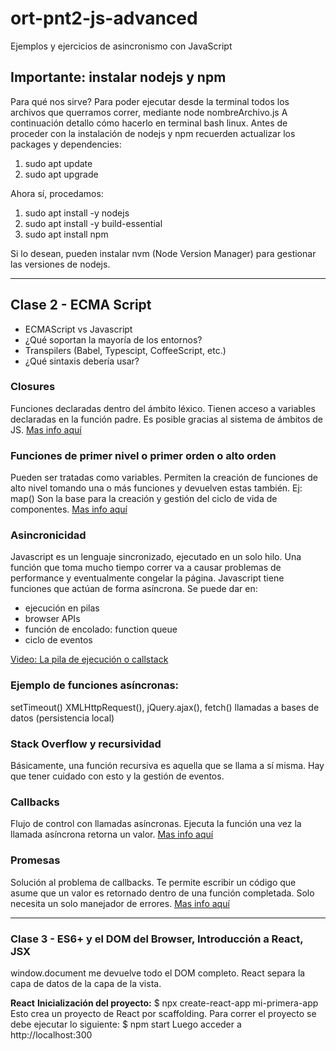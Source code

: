 # ort-pnt2-js-advanced
Ejemplos y ejercicios de asincronismo con JavaScript

## Importante: instalar nodejs y npm
Para qué nos sirve? Para poder ejecutar desde la terminal todos los archivos que querramos correr, mediante node nombreArchivo.js
A continuación detallo cómo hacerlo en terminal bash linux. Antes de proceder con la instalación de nodejs y npm recuerden actualizar los packages y dependencies:
1. sudo apt update
2. sudo apt upgrade

Ahora sí, procedamos:
1. sudo apt install -y nodejs
2. sudo apt install -y build-essential
3. sudo apt install npm

Si lo desean, pueden instalar nvm (Node Version Manager) para gestionar las versiones de nodejs.

------------------------------------------------------------------------------------------------

## Clase 2 - ECMA Script

* ECMAScript vs Javascript
* ¿Qué soportan la mayoría de los entornos?
* Transpilers (Babel, Typescipt, CoffeeScript, etc.)
* ¿Qué sintaxis debería usar?

### Closures
Funciones declaradas dentro del ámbito léxico.
Tienen acceso a variables declaradas en la función padre.
Es posible gracias al sistema de ámbitos de JS.
[Mas info aquí](https://developer.mozilla.org/es/docs/Web/JavaScript/Closures)

### Funciones de primer nivel o primer orden o alto orden
Pueden ser tratadas como variables.
Permiten la creación de funciones de alto nivel tomando una o más funciones y devuelven estas también. Ej: map()
Son la base para la creación y gestión del ciclo de vida de componentes.
[Mas info aquí](https://developer.mozilla.org/es/docs/Glossary/First-class_Function)

### Asincronicidad
Javascript es un lenguaje sincronizado, ejecutado en un solo hilo.
Una función que toma mucho tiempo correr va a causar problemas de performance y eventualmente congelar la página.
Javascript tiene funciones que actúan de forma asíncrona. Se puede dar en:
- ejecución en pilas 
- browser APIs
- función de encolado: function queue
- ciclo de eventos

[Video: La pila de ejecución o callstack](https://www.youtube.com/watch?v=ygA5U7Wgsg8&t=5s)

### Ejemplo de funciones asíncronas:
setTimeout()
XMLHttpRequest(), jQuery.ajax(), fetch()
llamadas a bases de datos (persistencia local)

### Stack Overflow y recursividad
Básicamente, una función recursiva es aquella que se llama a sí misma. Hay que tener cuidado con esto y la gestión de eventos.

### Callbacks
Flujo de control con llamadas asíncronas.
Ejecuta la función una vez la llamada asíncrona retorna un valor.
[Mas info aquí](https://developer.mozilla.org/es/docs/Glossary/Callback_function)

### Promesas
Solución al problema de callbacks.
Te permite escribir un código que asume que un valor es retornado dentro de una función completada.
Solo necesita un solo manejador de errores.
[Mas info aquí](https://developer.mozilla.org/es/docs/Web/JavaScript/Guide/Using_promises)

---------------------------------------------------------------------------------------------

### Clase 3 - ES6+ y el DOM del Browser, Introducción a React, JSX
window.document me devuelve todo el DOM completo.
React separa la capa de datos de la capa de la vista.

**React**
__Inicialización del proyecto:__
    $ npx create-react-app mi-primera-app
Esto crea un proyecto de React por scaffolding. Para correr el proyecto se debe ejecutar lo siguiente:
	$ npm start
Luego acceder a http://localhost:300


